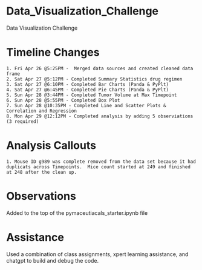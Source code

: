 # Data_Visualization_Challenge
Data Visualization Challenge

# Timeline Changes
    1. Fri Apr 26 @5:25PM -  Merged data sources and created cleaned data frame
    2. Sat Apr 27 @5:12PM - Completed Summary Statistics drug regimen
    3. Sat Apr 27 @6:10PM - Completed Bar Charts (Panda & PyPlt)
    4. Sat Apr 27 @6:45PM - Completed Pie Charts (Panda & PyPlt)
    5. Sun Apr 28 @3:44PM - Completed Tumor Volume at Max Timepoint
    6. Sun Apr 28 @5:55PM - Completed Box Plot 
    7. Sun Apr 28 @10:35PM - Completed Line and Scatter Plots & Correlation and Regression
    8. Mon Apr 29 @12:12PM - Completed analysis by adding 5 observiations (3 required)

# Analysis Callouts
    1. Mouse ID g989 was complete removed from the data set because it had duplicats across Timepoints.  Mice count started at 249 and finished at 248 after the clean up.

# Observations
Added to the top of the pymaceutiacals_starter.ipynb file

# Assistance
Used a combination of class assignments, xpert learning assistance, and chatgpt to build and debug the code. 